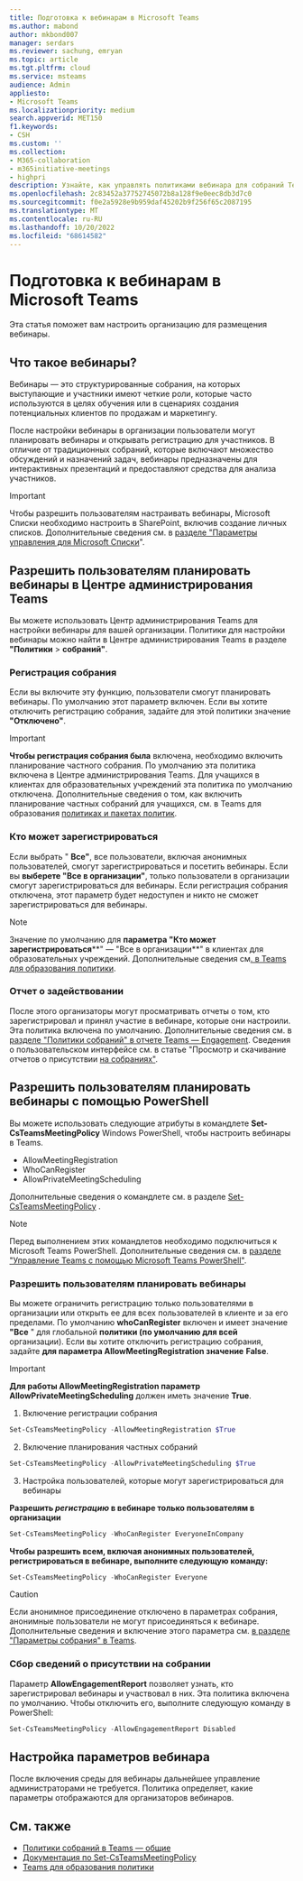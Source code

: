 ```yaml
---
title: Подготовка к вебинарам в Microsoft Teams
ms.author: mabond
author: mkbond007
manager: serdars
ms.reviewer: sachung, emryan
ms.topic: article
ms.tgt.pltfrm: cloud
ms.service: msteams
audience: Admin
appliesto:
- Microsoft Teams
ms.localizationpriority: medium
search.appverid: MET150
f1.keywords:
- CSH
ms.custom: ''
ms.collection:
- M365-collaboration
- m365initiative-meetings
- highpri
description: Узнайте, как управлять политиками вебинара для собраний Teams.
ms.openlocfilehash: 2c83452a37752745072b8a128f9e0eec8db3d7c0
ms.sourcegitcommit: f0e2a5928e9b959daf45202b9f256f65c2087195
ms.translationtype: MT
ms.contentlocale: ru-RU
ms.lasthandoff: 10/20/2022
ms.locfileid: "68614582"
---
```

# <a name="set-up-for-webinars-in-microsoft-teams"></a>Подготовка к вебинарам в Microsoft Teams

Эта статья поможет вам настроить организацию для размещения вебинары.

## <a name="what-are-webinars"></a>Что такое вебинары?

Вебинары — это структурированные собрания, на которых выступающие и участники имеют четкие роли, которые часто используются в целях обучения или в сценариях создания потенциальных клиентов по продажам и маркетингу.

После настройки вебинары в организации пользователи могут планировать вебинары и открывать регистрацию для участников. В отличие от традиционных собраний, которые включают множество обсуждений и назначений задач, вебинары предназначены для интерактивных презентаций и предоставляют средства для анализа участников.

> [!IMPORTANT]
> Чтобы разрешить пользователям настраивать вебинары, Microsoft Списки необходимо настроить в SharePoint, включив создание личных списков. Дополнительные сведения см. в [разделе "Параметры управления для Microsoft Списки](/sharepoint/control-lists)".

## <a name="allow-users-to-schedule-webinars-in-the-teams-admin-center"></a>Разрешить пользователям планировать вебинары в Центре администрирования Teams

Вы можете использовать Центр администрирования Teams для настройки вебинары для вашей организации. Политики для настройки вебинары можно найти в Центре администрирования Teams в разделе **"Политики** > **собраний"**.

### <a name="meeting-registration"></a>Регистрация собрания

Если вы включите эту функцию, пользователи смогут планировать вебинары. По умолчанию этот параметр включен. Если вы хотите отключить регистрацию собрания, задайте для этой политики значение **"Отключено"**.

> [!IMPORTANT]
> **Чтобы регистрация собрания была** включена, необходимо включить планирование частного собрания. По умолчанию эта политика включена в Центре администрирования Teams. Для учащихся в клиентах для образовательных учреждений эта политика по умолчанию отключена. Дополнительные сведения о том, как включить планирование частных собраний для учащихся, см. в Teams для образования [политиках и пакетах политик](policy-packages-edu.md).

### <a name="who-can-register"></a>Кто может зарегистрироваться

Если выбрать " **Все"**, все пользователи, включая анонимных пользователей, смогут зарегистрироваться и посетить вебинары. Если вы **выберете "Все в организации"**, только пользователи в организации смогут зарегистрироваться для вебинары. Если регистрация собрания отключена, этот параметр будет недоступен и никто не сможет зарегистрироваться для вебинары.

> [!NOTE]
> Значение по умолчанию для **параметра "Кто может зарегистрироваться****" — "Все в организации**" в клиентах для образовательных учреждений. Дополнительные сведения см[. в Teams для образования политики](easy-policy-setup-edu.md).

### <a name="engagement-report"></a>Отчет о задействовании

После этого организаторы могут просматривать отчеты о том, кто зарегистрировал и принял участие в вебинаре, которые они настроили. Эта политика включена по умолчанию. Дополнительные сведения см. в [разделе "Политики собраний" в отчете Teams — Engagement](meeting-policies-in-teams-general.md#engagement-report). Сведения о пользовательском интерфейсе см. в статье "Просмотр и скачивание отчетов о присутствии [на собраниях"](https://support.microsoft.com/office/view-and-download-meeting-attendance-reports-in-teams-ae7cf170-530c-47d3-84c1-3aedac74d310?ui=en-US&#x26;rs=en-US&#x26;ad=US).

## <a name="allow-users-to-schedule-webinars-using-powershell"></a>Разрешить пользователям планировать вебинары с помощью PowerShell

Вы можете использовать следующие атрибуты в командлете **Set-CsTeamsMeetingPolicy** Windows PowerShell, чтобы настроить вебинары в Teams.

- AllowMeetingRegistration
- WhoCanRegister
- AllowPrivateMeetingScheduling

Дополнительные сведения о командлете см. в разделе [Set-CsTeamsMeetingPolicy](/powershell/module/skype/set-csteamsmeetingpolicy) .

> [!NOTE]
> Перед выполнением этих командлетов необходимо подключиться к Microsoft Teams PowerShell. Дополнительные сведения см. в [разделе "Управление Teams с помощью Microsoft Teams PowerShell"](/microsoftteams/teams-powershell-managing-teams).

### <a name="allow-users-to-schedule-webinars"></a>Разрешить пользователям планировать вебинары

Вы можете ограничить регистрацию только пользователями в организации или открыть ее для всех пользователей в клиенте и за его пределами. По умолчанию **whoCanRegister** включен и имеет значение **"Все** " для глобальной **политики (по умолчанию для всей** организации). Если вы хотите отключить регистрацию собрания, задайте **для параметра AllowMeetingRegistration значение** **False**.

> [!IMPORTANT]
> **Для работы AllowMeetingRegistration параметр AllowPrivateMeetingScheduling** должен иметь значение **True**.

1. Включение регистрации собрания

```powershell
Set-CsTeamsMeetingPolicy -AllowMeetingRegistration $True
```

2. Включение планирования частных собраний

```powershell
Set-CsTeamsMeetingPolicy -AllowPrivateMeetingScheduling $True
```

3. Настройка пользователей, которые могут зарегистрироваться для вебинары

**Разрешить *регистрацию* в вебинаре только пользователям в организации**

```powershell
Set-CsTeamsMeetingPolicy -WhoCanRegister EveryoneInCompany
```

**Чтобы разрешить всем, включая анонимных пользователей, регистрироваться в вебинаре, выполните следующую команду:**

```powershell
Set-CsTeamsMeetingPolicy -WhoCanRegister Everyone
```

> [!CAUTION]
> Если анонимное присоединение отключено в параметрах собрания, анонимные пользователи не могут присоединяться к вебинаре. Дополнительные сведения и включение этого параметра см. [в разделе "Параметры собрания" в Teams](meeting-settings-in-teams.md).

### <a name="collect-meeting-attendance"></a>Сбор сведений о присутствии на собрании

Параметр **AllowEngagementReport** позволяет узнать, кто зарегистрировал вебинары и участвовал в них. Эта политика включена по умолчанию. Чтобы отключить его, выполните следующую команду в PowerShell:

```powershell
Set-CsTeamsMeetingPolicy -AllowEngagementReport Disabled
```

## <a name="configure-webinar-settings"></a>Настройка параметров вебинара

После включения среды для вебинары дальнейшее управление администраторами не требуется. Политика определяет, какие параметры отображаются для организаторов вебинаров.

## <a name="related-topics"></a>См. также

- [Политики собраний в Teams — общие](meeting-policies-in-teams-general.md)
- [Документация по Set-CsTeamsMeetingPolicy](/powershell/module/skype/set-csteamsmeetingpolicy)
- [Teams для образования политики](easy-policy-setup-edu.md)

